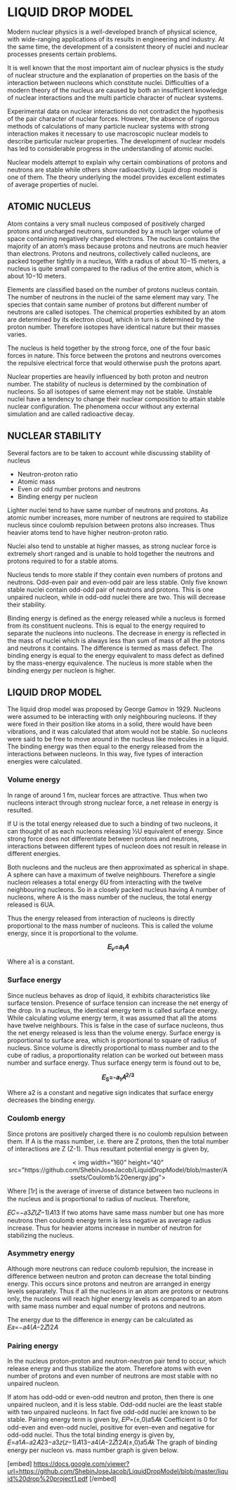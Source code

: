 # LIQUID DROP MODEL
Modern nuclear physics is a well-developed branch of physical science, with wide-ranging applications of its results in engineering and industry. At the same time, the development of a consistent theory of nuclei and nuclear processes presents certain problems. 

It is well known that the most important aim of nuclear physics is the study of nuclear structure and the explanation of properties on the basis of the interaction between nucleons which constitute nuclei. Difficulties of a modern theory of the nucleus are caused by both an insufficient knowledge of nuclear interactions and the multi particle character of nuclear systems.

Experimental data on nuclear interactions do not contradict the hypothesis of the pair character of nuclear forces. However, the absence of rigorous methods of calculations of many particle nuclear systems with strong interaction makes it necessary to use macroscopic nuclear models to describe particular nuclear properties. The development of nuclear models has led to considerable progress in the understanding of atomic nuclei. 

Nuclear models attempt to explain why certain combinations of protons and neutrons are stable while others show radioactivity. Liquid drop model is one of them. The theory underlying the model provides excellent estimates of average properties of nuclei.

## ATOMIC NUCLEUS
Atom contains a very small nucleus composed of positively charged protons and uncharged neutrons, surrounded by a much larger volume of space containing negatively charged electrons. The nucleus contains the majority of an atom’s mass because protons and neutrons are much heavier than electrons. Protons and neutrons, collectively called nucleons, are packed together tightly in a nucleus, With a radius of about 10−15 meters, a nucleus is quite small compared to the radius of the entire atom, which is about 10−10 meters. 

Elements are classified based on the number of protons nucleus contain. The number of neutrons in the nuclei of the same element may vary. The species that contain same number of protons but different number of neutrons are called isotopes. The chemical properties exhibited by an atom are determined by its electron cloud, which in turn is determined by the proton number. Therefore isotopes have identical nature but their masses varies. 

The nucleus is held together by the strong force, one of the four basic forces in nature. This force between the protons and neutrons overcomes the repulsive electrical force that would otherwise push the protons apart.

Nuclear properties are heavily influenced by both proton and neutron number. The stability of nucleus is determined by the combination of nucleons. So all isotopes of same element may not be stable. Unstable nuclei have a tendency to change their nuclear composition to attain stable nuclear configuration. The phenomena occur without any external simulation and are called radioactive decay.

## NUCLEAR STABILITY 
Several factors are to be taken to account while discussing stability of nucleus 
-  Neutron-proton ratio 
-  Atomic mass
-  Even or odd number protons and neutrons 
-  Binding energy per nucleon 

Lighter nuclei tend to have same number of neutrons and protons. As atomic number increases, more number of neutrons are required to stabilize nucleus since coulomb repulsion between protons also increases. Thus heavier atoms tend to have higher neutron-proton ratio. 

Nuclei also tend to unstable at higher masses, as strong nuclear force is extremely short ranged and is unable to hold together the neutrons and protons required to for a stable atoms. 

Nucleus tends to more stable if they contain even numbers of protons and neutrons. Odd-even pair and even-odd pair are less stable. Only five known stable nuclei contain odd-odd pair of neutrons and protons. This is one unpaired nucleon, while in odd-odd nuclei there are two. This will decrease their stability. 

Binding energy is defined as the energy released while a nucleus is formed from its constituent nucleons. This is equal to the energy required to separate the nucleons into nucleons. The decrease in energy is reflected in the mass of nuclei which is always less than sum of mass of all the protons and neutrons it contains. The difference is termed as mass defect. The binding energy is equal to the energy equivalent to mass defect as defined by the mass-energy equivalence. The nucleus is more stable when the binding energy per nucleon is higher.

## LIQUID DROP MODEL
The liquid drop model was proposed by George Gamov in 1929. Nucleons were assumed to be interacting with only neighbouring nucleons. If they were fixed in their position like atoms in a solid, there would have been vibrations, and it was calculated that atom would not be stable. So nucleons were said to be free to move around in the nucleus like molecules in a liquid. The binding energy was then equal to the energy released from the interactions between nucleons. In this way, five types of interaction energies were calculated.

### Volume energy 
In range of around 1 fm, nuclear forces are attractive. Thus when two nucleons interact through strong nuclear force, a net release in energy is resulted.

If U is the total energy released due to such a binding of two nucleons, it can thought of as each nucleons releasing ½U equivalent of energy. Since strong force does not differentiate between protons and neutrons, interactions between different types of nucleon does not result in release in different energies. 

Both nucleons and the nucleus are then approximated as spherical in shape. A sphere can have a maximum of twelve neighbours. Therefore a single nucleon releases a total energy 6U from interacting with the twelve neighbouring nucleons. So in a closely packed nucleus having A number of nucleons, where A is the mass number of the nucleus, the total energy released is 6UA.

Thus the energy released from interaction of nucleons is directly proportional to the mass number of nucleons. This is called the volume energy, since it is proportional to the volume.

 <p align="center">
  <b>𝐸<sub>𝑉</sub>=𝑎<sub>1</sub>𝐴</b>
 </p>
Where a1 is a constant.

### Surface energy
Since nucleus behaves as drop of liquid, it exhibits characteristics like surface tension. Presence of surface tension can increase the net energy of the drop. In a nucleus, the identical energy term is called surface energy.
While calculating volume energy term, it was assumed that all the atoms have twelve neighbours. This is false in the case of surface nucleons, thus the net energy released is less than the volume energy. Surface energy is proportional to surface area, which is proportional to square of radius of nucleus. Since volume is directly proportional to mass number and to the cube of radius, a proportionality relation can be worked out between mass number and surface energy. Thus surface energy term is found out to be,
<p align="center">
 <b>𝐸<sub>S</sub>=-𝑎<sub>1</sub>𝐴<sup>2/3</sup></b>
 </p>
Where a2 is a constant and negative sign indicates that surface energy decreases the binding energy.

### Coulomb energy
Since protons are positively charged there is no coulomb repulsion between them. If A is the mass number, i.e. there are Z protons, then the total number of interactions are Z (Z-1). Thus resultant potential energy is given by,
<p align="center">
< img width="160" height="40" src="https://github.com/ShebinJoseJacob/LiquidDropModel/blob/master/Assets/Coulomb%20energy.jpg">
</p>
Where [1𝑟] is the average of inverse of distance between two nucleons in the nucleus and is proportional to radius of nucleus. Therefore,

𝐸𝐶=−𝑎3𝑍(𝑍−1)𝐴13
If two atoms have same mass number but one has more neutrons then coulomb energy term is less negative as average radius increase. Thus for heavier atoms increase in number of neutron for stabilizing the nucleus.

### Asymmetry energy
Although more neutrons can reduce coulomb repulsion, the increase in difference between neutron and proton can decrease the total binding energy. This occurs since protons and neutron are arranged in energy levels separately. Thus if all the nucleons in an atom are protons or neutrons only, the nucleons will reach higher energy levels as compared to an atom with same mass number and equal number of protons and neutrons.

The energy due to the difference in energy can be calculated as 𝐸𝑎=−𝑎4(𝐴−2𝑍)2𝐴

### Pairing energy
In the nucleus proton-proton and neutron-neutron pair tend to occur, which release energy and thus stabilize the atom. Therefore atoms with even number of protons and even number of neutrons are most stable with no unpaired nucleon.

If atom has odd-odd or even-odd neutron and proton, then there is one unpaired nucleon, and it is less stable.
Odd-odd nuclei are the least stable with two unpaired nucleons. In fact five odd-odd nuclei are known to be stable.
Pairing energy term is given by, 𝐸𝑃=(±,0)𝑎5𝐴𝑘
Coefficient is 0 for odd-even and even-odd nuclei, positive for even-even and negative for odd-odd nuclei.
Thus the total binding energy is given by,
𝐸=𝑎1𝐴−𝑎2𝐴23−𝑎3𝑧(𝑧−1)𝐴13−𝑎4(𝐴−2𝑍)2𝐴(±,0)𝑎5𝐴𝑘
The graph of binding energy per nucleon vs. mass number graph is given below.





[embed] https://docs.google.com/viewer?url=https://github.com/ShebinJoseJacob/LiquidDropModel/blob/master/liquid%20drop%20project1.pdf [/embed]
